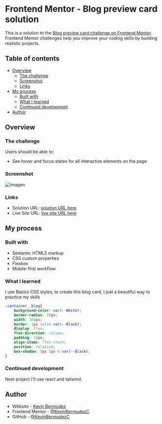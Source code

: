 # Frontend Mentor - Blog preview card solution

This is a solution to the [Blog preview card challenge on Frontend Mentor](https://www.frontendmentor.io/challenges/blog-preview-card-ckPaj01IcS). Frontend Mentor challenges help you improve your coding skills by building realistic projects. 

## Table of contents

- [Overview](#overview)
  - [The challenge](#the-challenge)
  - [Screenshot](#screenshot)
  - [Links](#links)
- [My process](#my-process)
  - [Built with](#built-with)
  - [What I learned](#what-i-learned)
  - [Continued development](#continued-development)
- [Author](#author)



## Overview

### The challenge

Users should be able to:

- See hover and focus states for all interactive elements on the page

### Screenshot

![imagen](./screenshot.jpg)


### Links

- Solution URL: [solution URL here](https://github.com/KevinBermudezC/blog-preview-card-main)
- Live Site URL: [live site URL here](https://kevinbermudezc.github.io/blog-preview-card-main/)

## My process

### Built with

- Semantic HTML5 markup
- CSS custom properties
- Flexbox
- Mobile-first workflow


### What I learned

I use Basics CSS styles, to create this blog card, I just a beautiful way to practice my skills

```css
.container__blog{
    background-color: var(--White);
    border-radius: 20px;
    width: 384px;
    border: 1px solid var(--Black);
    display: flex;
    flex-direction: column;
    padding: 16px;
    align-items: flex-start;
    position: relative;
    box-shadow: 5px 5px 0 var(--Black);
}
```

### Continued development

Next project I'll use react and tailwind.


## Author

- Website - [Kevin Bermudez](https://portafolio-kevin-rosy.vercel.app/index.html)
- Frontend Mentor - [@KevinBermudezC](https://www.frontendmentor.io/profile/KevinBermudezC)
- GitHub - [@KevinBermudezC](https://github.com/KevinBermudezC)


